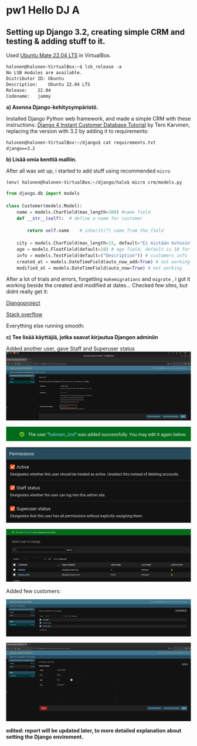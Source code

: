# pw1 Hello DJ A
## Setting up Django 3.2, creating simple CRM and testing & adding stuff to it.
Used [Ubuntu Mate 22.04 LTS](https://ubuntu-mate.org/download/amd64/) in VirtualBox.
```
halonen@halonen-VirtualBox:~$ lsb_release -a
No LSB modules are available.
Distributor ID:	Ubuntu
Description:	Ubuntu 22.04 LTS
Release:	22.04
Codename:	jammy
```
**a) Asenna Django-kehitysympäristö.**

Installed Django Python web framework, and made a simple CRM with these instructions:
[Django 4 Instant Customer Database Tutorial](https://terokarvinen.com/2022/django-instant-crm-tutorial/) by Tero Karvinen, replacing the version with 3.2 by adding it to requirements:
```
halonen@halonen-VirtualBox:~/django$ cat requirements.txt
django==3.2
```
**b) Lisää omia kenttiä malliin.**

After all was set up, i started to add stuff using recommended `micro`

```
(env) halonen@halonen-VirtualBox:~/django/halo$ micro crm/models.py
```
```python
from django.db import models

class Customer(models.Model):
    name = models.CharField(max_length=300) #name field
    def __str__(self):	# define a name for customer

        return self.name	# inherit(?) name from the field

    city = models.CharField(max_length=15, default="Ei mistään kotosin") # city field  
    age = models.FloatField(default=18) # age field, default is 18 for newly added customer
    info = models.TextField(default=("Description")) # customers info field
    created_at = models.DateTimeField(auto_now_add=True) # not working
    modified_at = models.DateTimeField(auto_now=True) # not working
```
After a lot of trials and errors, forgetting `makemigrations` and `migrate` , i got it working beside the created and modified at dates...
Checked few sites, but didnt really get it:

[Djangoproject](https://docs.djangoproject.com/en/4.0/topics/db/examples/many_to_one/)

[Stack overflow](https://stackoverflow.com/questions/56310322/django-datetimefield-with-auto-now-add-asks-for-default) 

Everything else running smooth:

**c) Tee lisää käyttäjiä, jotka saavat kirjautua Djangon adminiin**

Added another user, gave Staff and Superuser status
![Image 1](/pw1/res/adduser.png)

![Image 2](/pw1/res/added_user.png)

![Image 3](/pw1/res//give_rights.png)

![Image 4](/pw1/res/loggable_admins.png)

Added few customers:

![Image 5](/pw1/res/customers.png)

![Image 6](/pw1/res/customer_fields.png)

**edited: report will be updated later, to more detailed explanation about setting the Django enviroment.**
